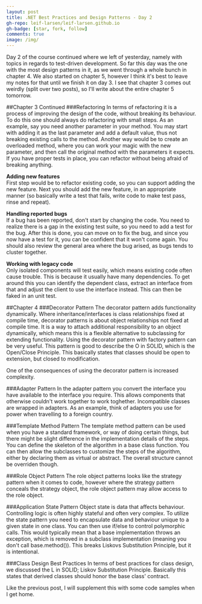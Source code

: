 ```yaml
---
layout: post
title: .NET Best Practices and Design Patterns - Day 2
gh-repo: leif-larsen/leif-larsen.github.io
gh-badge: [star, fork, follow]
comments: true
image: /img/
---
```

    
Day 2 of the course continued where we left of yesterday, namely with topics in regards to test-driven development. So far this day was the one with the most design patterns in it, as we went through a whole bunch in chapter 4. We also started on chapter 5, however I think it's best to leave my notes for that until we finish it on day 3. I see that chapter 3 comes out weirdly (split over two posts), so I'll write about the entire chapter 5 tomorrow.

##Chapter 3 Continued
###Refactoring
In terms of refactoring it is a process of improving the design of the code, without breaking its behaviour. To do this one should always do refactoring with small steps. As an example, say you need another parameter in your method. You may start with adding it as the last parameter and add a default value, thus not breaking existing calls to the method. Another way would be to create an overloaded method, where you can work your magic with the new parameter, and then call the original method with the parameters it expects. If you have proper tests in place, you can refactor without being afraid of breaking anything.

**Adding new features**<br />
First step would be to refactor existing code, so you can support adding the new feature. Next you should add the new feature, in an appropriate manner (so basically write a test that fails, write code to make test pass, rinse and repeat).

**Handling reported bugs** <br />
If a bug has been reported, don't start by changing the code. You need to realize there is a gap in the existing test suite, so you need to add a test for the bug. After this is done, you can move on to fix the bug, and since you now have a test for it, you can be confident that it won't come again. You should also review the general area where the bug arised, as bugs tends to cluster together.

**Working with legacy code**<br />
Only isolated components will test easily, which means existing code often cause trouble. This is because it usually have many dependencies. To get around this you can identify the dependent class, extract an interface from that and adjust the client to use the interface instead. This can then be faked in an unit test. 

##Chapter 4
###Decorator Pattern
The decorator pattern adds functionality dynamically. Where inheritance/interfaces is class relationships fixed at compile time, decorator patterns is about object relationships not fixed at compile time. It is a way to attach additional responsibility to an object dynamically, which means this is a flexible alternative to subclassing for extending functionality. Using the decorator pattern with factory pattern can be very useful. This pattern is good to describe the O in SOLID, which is the Open/Close Principle. This basically states that classes should be open to extension, but closed to modification. 

One of the consequences of using the decorator pattern is increased complexity.

###Adapter Pattern
In the adapter pattern you convert the interface you have available to the interface you require. This allows components that otherwise couldn't work together to work toghether. Incompatible classes are wrapped in adapters. As an example, think of adapters you use for power when travelling to a foreign country. 

###Template Method Pattern
The template method pattern can be used when you have a standard framework, or way of doing certain things, but there might be slight difference in the implementation details of the steps. You can define the skeleton of the algorithm in a base class function. You can then allow the subclasses to customize the steps of the algorithm, either by declaring them as virtual or abstract. The overall structure cannot be overriden though. 

###Role Object Pattern
The role object patterns looks like the strategy pattern when it comes to code, however where the strategy pattern conceals the strategy object, the role object pattern may allow access to the role object. 

###Application State Pattern
Object state is data that affects behaviour. Controlling logic is often highly stateful and often very complex. To utilize the state pattern you need to encapsulate data and behaviour unique to a given state in one class. You can then use if/else to control polymorphic calls. This would typically mean that a base implementation throws an exception, which is removed in a subclass implementation (meaning you don't call base.method()). This breaks Liskovs Substitution Principle, but it is intentional.

###Class Design Best Practices
In terms of best practices for class design, we discussed the L in SOLID; Liskov Substitution Principle. Basically this states that derived classes should honor the base class' contract. 

Like the previous post, I will supplement this with some code samples when I get home.